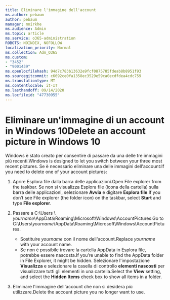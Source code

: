 ```yaml
---
title: Eliminare l'immagine dell'account
ms.author: pebaum
author: pebaum
manager: mnirkhe
ms.audience: Admin
ms.topic: article
ms.service: o365-administration
ROBOTS: NOINDEX, NOFOLLOW
localization_priority: Normal
ms.collection: Adm_O365
ms.custom:
- "3452"
- "9001439"
ms.openlocfilehash: 94d7c783b13632e9fcf0875785fdeab8b8951f93
ms.sourcegitcommit: c6692ce0fa1358ec3529e59ca0ecdfdea4cdc759
ms.translationtype: MT
ms.contentlocale: it-IT
ms.lasthandoff: 09/14/2020
ms.locfileid: "47730955"
---
```

# <a name="delete-an-account-picture-in-windows-10"></a><span data-ttu-id="6f9b6-102">Eliminare un'immagine di un account in Windows 10</span><span class="sxs-lookup"><span data-stu-id="6f9b6-102">Delete an account picture in Windows 10</span></span>

<span data-ttu-id="6f9b6-103">Windows è stato creato per consentire di passare da una delle tre immagini più recenti.</span><span class="sxs-lookup"><span data-stu-id="6f9b6-103">Windows is designed to let you switch between your three most recent pictures.</span></span> <span data-ttu-id="6f9b6-104">Se è necessario eliminare una delle immagini dell'account:</span><span class="sxs-lookup"><span data-stu-id="6f9b6-104">If you need to delete one of your account pictures:</span></span>

1. <span data-ttu-id="6f9b6-105">Aprire Esplora file dalla barra delle applicazioni.</span><span class="sxs-lookup"><span data-stu-id="6f9b6-105">Open File explorer from the taskbar.</span></span> <span data-ttu-id="6f9b6-106">Se non si visualizza Esplora file (icona della cartella) sulla barra delle applicazioni, selezionare **Avvia** e digitare **Esplora file**.</span><span class="sxs-lookup"><span data-stu-id="6f9b6-106">If you don’t see File explorer (the folder icon) on the taskbar, select **Start** and type **File explorer**.</span></span>

2. <span data-ttu-id="6f9b6-107">Passare a C:\Users \\ *yourname*\AppData\Roaming\Microsoft\Windows\AccountPictures.</span><span class="sxs-lookup"><span data-stu-id="6f9b6-107">Go to C:\Users\\*yourname*\AppData\Roaming\Microsoft\Windows\AccountPictures.</span></span> 
    - <span data-ttu-id="6f9b6-108">Sostituire *yourname* con il nome dell'account.</span><span class="sxs-lookup"><span data-stu-id="6f9b6-108">Replace *yourname* with your account name.</span></span>
    - <span data-ttu-id="6f9b6-109">Se non è possibile trovare la cartella AppData in Esplora file, potrebbe essere nascosta.</span><span class="sxs-lookup"><span data-stu-id="6f9b6-109">If you’re unable to find the AppData folder in File Explorer, it might be hidden.</span></span> <span data-ttu-id="6f9b6-110">Selezionare l'impostazione **Visualizza** e selezionare la casella di controllo **elementi nascosti** per visualizzare tutti gli elementi in una cartella.</span><span class="sxs-lookup"><span data-stu-id="6f9b6-110">Select the **View** setting, and select the **Hidden Items** check box to show all items in a folder.</span></span>

3. <span data-ttu-id="6f9b6-111">Eliminare l'immagine dell'account che non si desidera più utilizzare.</span><span class="sxs-lookup"><span data-stu-id="6f9b6-111">Delete the account picture you no longer want to use.</span></span>
 
 